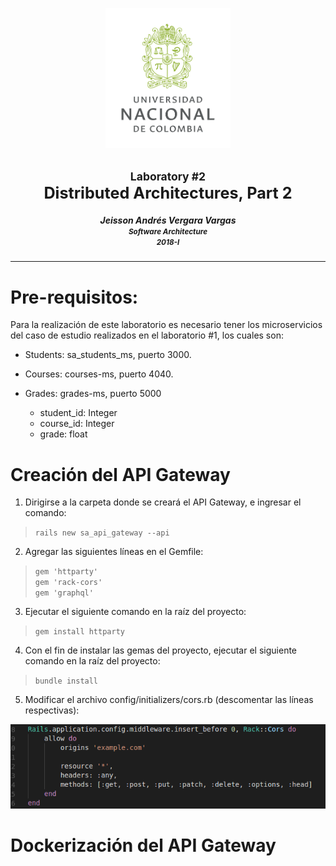 <p align="center">
  <img src="./images/UN.png" width="200">
</p>
<h2 align="center"><small>Laboratory #2</small></br> <big>Distributed Architectures, Part 2</big></h2>

<h5 align="center">Jeisson Andrés Vergara Vargas</br><small>Software Architecture</br>2018-I</small></h5>

---

# Pre-requisitos:
Para la realización de este laboratorio es necesario tener los microservicios del caso de estudio realizados en el laboratorio #1, los cuales son:
- Students: sa_students_ms, puerto 3000.
- Courses: courses-ms, puerto 4040.

- Grades: grades-ms, puerto 5000
  * student_id: Integer
  * course_id: Integer
  * grade: float


# Creación del API Gateway

1. Dirigirse a la carpeta donde se creará el API Gateway, e ingresar el comando:

> ` rails new sa_api_gateway --api `

2. Agregar las siguientes líneas en el Gemfile:

> ` gem 'httparty' `  
> ` gem 'rack-cors' `   
> ` gem 'graphql' `

3. Ejecutar el siguiente comando en la raíz del proyecto:

> ` gem install httparty `

4. Con el fin de instalar las gemas del proyecto, ejecutar el siguiente comando en la raíz del proyecto:

>  `bundle install `

5. Modificar el archivo config/initializers/cors.rb (descomentar las líneas respectivas):

![alt text](./images/image1.png "Logo Title Text 1")

# Dockerización del API Gateway

